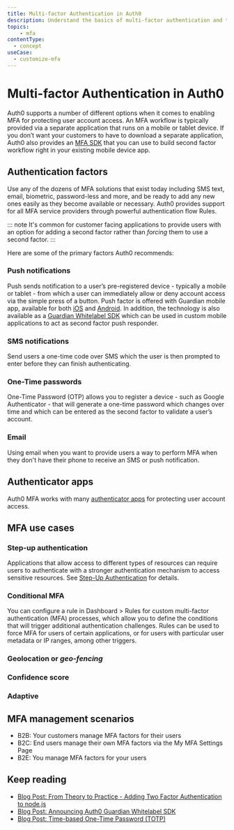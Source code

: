 ```yaml
---
title: Multi-factor Authentication in Auth0
description: Understand the basics of multi-factor authentication and the different methods of implementing it with Auth0.
topics:
    - mfa
contentType:
  - concept
useCase:
  - customize-mfa
---
```

# Multi-factor Authentication in Auth0

Auth0 supports a number of different options when it comes to enabling MFA for protecting user account access. An MFA workflow is typically provided via a separate application that runs on a mobile or tablet device. If you don’t want your customers to have to download a separate application, Auth0 also provides an [MFA SDK](/mfa/guides/guardian/guardian-sdk) that you can use to build second factor workflow right in your existing mobile device app.

## Authentication factors

Use any of the dozens of MFA solutions that exist today including SMS text, email, biometric, password-less and more, and be ready to add any new ones easily as they become available or necessary. Auth0 provides support for all MFA service providers through powerful authentication flow Rules.

::: note
It's common for customer facing applications to provide users with an option for adding a second factor rather than _forcing_ them to use a second factor. 
:::

Here are some of the primary factors Auth0 recommends:

### Push notifications

Push sends notification to a user’s pre-registered device - typically a mobile or tablet - from which a user can immediately allow or deny account access via the simple press of a button. Push factor is offered with Guardian mobile app, available for both [iOS](/mfa/guides/guardian/configure-guardian-ios) and [Android](/mfa/guides/guardian/configure-guardian-android). In addition, the technology is also available as a [Guardian Whitelabel SDK](/mfa/concepts/guardian) which can be used in custom mobile applications to act as second factor push responder. 

### SMS notifications

Send users a one-time code over SMS which the user is then prompted to enter before they can finish authenticating.

### One-Time passwords

One-Time Password (OTP) allows you to register a device - such as Google Authenticator - that will generate a one-time password which changes over time and which can be entered as the second factor to validate a user’s account.

### Email 

Using email when you want to provide users a way to perform MFA when they don't have their phone to receive an SMS or push notification.

## Authenticator apps

Auth0 MFA works with many [authenticator apps](/mfa/concepts/mfa-authenticators) for protecting user account access.

## MFA use cases

### Step-up authentication

Applications that allow access to different types of resources can require users to authenticate with a stronger authentication mechanism to access sensitive resources. See [Step-Up Authentication](/mfa/concepts/step-up-authentication) for details. 

### Conditional MFA

You can configure a rule in Dashboard > Rules for custom multi-factor authentication (MFA) processes, which allow you to define the conditions that will trigger additional authentication challenges. Rules can be used to force MFA for users of certain applications, or for users with particular user metadata or IP ranges, among other triggers.

### Geolocation or *geo-fencing* 

### Confidence score

### Adaptive

## MFA management scenarios

* B2B: Your customers manage MFA factors for their users 
* B2C: End users manage their own MFA factors via the My MFA Settings Page
* B2E: You manage MFA factors for your users

## Keep reading

* [Blog Post: From Theory to Practice - Adding Two Factor Authentication to node.js](https://auth0.com/blog/from-theory-to-practice-adding-two-factor-to-node-dot-js/)
* [Blog Post: Announcing Auth0 Guardian Whitelabel SDK](https://auth0.com/blog/announcing-guardian-whitelabel-sdk/)
* [Blog Post: Time-based One-Time Password (TOTP)](https://auth0.com/blog/from-theory-to-practice-adding-two-factor-to-node-dot-js/)
